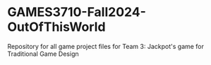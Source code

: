 # GAMES3710-Fall2024-OutOfThisWorld
Repository for all game project files for Team 3: Jackpot's game for Traditional Game Design
